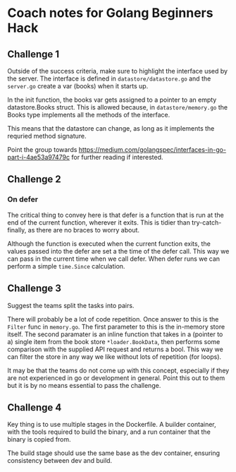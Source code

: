 # Coach notes for Golang Beginners Hack

## Challenge 1

Outside of the success criteria, make sure to highlight the interface used by the server.
The interface is defined in ```datastore/datastore.go``` and the ```server.go``` create a var (books) when it starts up.

In the init function, the books var gets assigned to a pointer to an empty datastore.Books struct.
This is allowed because, in ```datastore/memory.go``` the Books type implements all the methods of the interface.

This means that the datastore can change, as long as it implements the requried method signature.

Point the group towards <https://medium.com/golangspec/interfaces-in-go-part-i-4ae53a97479c> for further reading if interested.

## Challenge 2

### On defer

The critical thing to convey here is that defer is a function that is run at the end of the current function, wherever it exits.
This is tidier than try-catch-finally, as there are no braces to worry about.

Although the function is executed when the current function exits, the values passed into the defer are set a the time of the defer call.
This way we can pass in the current time when we call defer. When defer runs we can perform a simple ```time.Since``` calculation.

## Challenge 3

Suggest the teams split the tasks into pairs.

There will probably be a lot of code repetition. Once answer to this is the ```Filter``` func in ```memory.go```.
The first parameter to this is the in-memory store itself.
The second paramater is an inline function that takes in a (pointer to a) single item from the book store ```*loader.BookData```, then performs some comparison with the supplied API request and returns a bool.
This way we can filter the store in any way we like without lots of repetition (for loops).

It may be that the teams do not come up with this concept, especially if they are not experienced in go or development in general.
Point this out to them but it is by no means essential to pass the challenge.

## Challenge 4

Key thing is to use multiple stages in the Dockerfile.
A builder container, with the tools required to build the binary, and a run container that the binary is copied from.

The build stage should use the same base as the dev container, ensuring consistency between dev and build.
